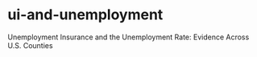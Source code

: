 # ui-and-unemployment
Unemployment Insurance and the Unemployment Rate: Evidence Across U.S. Counties
